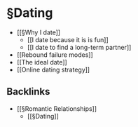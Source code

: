 # §Dating
* [[§Why I date]]
	* [[I date because it is is fun]]
	* [[I date to find a long-term partner]]
* [[Rebound failure modes]]
* [[The ideal date]]
* [[Online dating strategy]]

## Backlinks
* [[§Romantic Relationships]]
	* [[§Dating]]

<!-- {BearID:DB4596CA-EF2A-4A07-884A-2019FF36C96F-7400-000024F41C5819D3} -->
